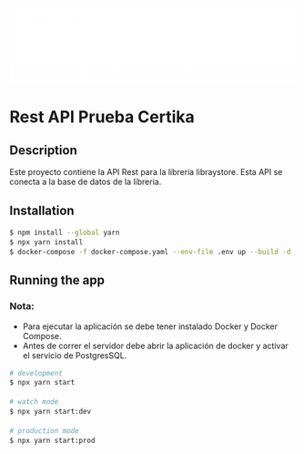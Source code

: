 <div style="display: flex; justify-content: space-between; align-items: center" >
    <a href="https://nestjs.com/" target="blank">
        <img src="public/img_certika.png" alt="CVCAR">
    </a>

</div>

# Rest API Prueba Certika
## Description

Este proyecto contiene la API Rest para la libreria libraystore. Esta API se conecta a la base de datos de la libreria.
## Installation

```bash
$ npm install --global yarn
$ npx yarn install
$ docker-compose -f docker-compose.yaml --env-file .env up --build -d
```


## Running the app
### Nota:
* Para ejecutar la aplicación se debe tener instalado Docker y Docker Compose.
* Antes de correr el servidor debe abrir la aplicación de docker y activar el servicio de PostgresSQL.
```bash
# development
$ npx yarn start

# watch mode
$ npx yarn start:dev

# production mode
$ npx yarn start:prod
```
